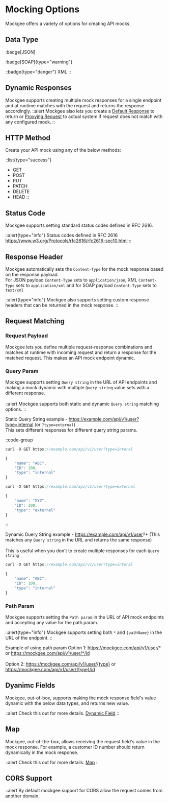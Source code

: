 # Mocking Options

Mockgee offers a variety of options for creating API mocks.


## Data Type

:badge[JSON]

:badge[SOAP]{type="warning"}

::badge{type="danger"}
XML
::


## Dynamic Responses

Mockgee supports creating multiple mock responses for a single endpoint and at runtime matches with the request and returns the response accordingly.
::alert
Mockgee also lets you create a [Default Response](/introduction/default-response) to return or [Proxying Request](/introduction/proxy) to actual system if request does not match with any configured mock.
::



## HTTP Method
Create your API mock using any of the below methods:

::list{type="success"}
- GET
- POST
- PUT
- PATCH
- DELETE
- HEAD
::

## Status Code

Mockgee supports setting standard status codes defined in RFC 2616.

::alert{type="info"}
Status codes defined in RFC 2616 <https://www.w3.org/Protocols/rfc2616/rfc2616-sec10.html>
::



## Response Header
Mockgee automatically sets the `Content-Type` for the mock response based on the response payload.
<br>
For JSON payload `Content-Type` sets to `application/json`, XML `Content-Type` sets to `application/xml`
and for SOAP payload `Content-Type` sets to `text/xml`

::alert{type="info"}
Mockgee also supports setting custom response headers that can be returned in the mock response.
::


## Request Matching


### Request Payload
Mockgee lets you define multiple request-response combinations and matches at runtime with incoming request and return a response for the matched request. This makes an API mock endpoint dynamic.

### Query Param

Mockgee supports setting `Query string` in the URL of API endpoints and making a mock dynamic with multiple `Query string` value sets with a different response.
<br>
<br>
::alert
Mockgee supports both static and dynamic `Query string` matching options.
::

Static Query String example - https://example.com/api/v1/user?type=internal (or `?type=external`)
<br>
This sets different responses for different query string params.

::code-group
```js [internal]
curl -X GET https://example.com/api/v1/user?type=interal

{
    "name": "ABC",
    "ID": 100,
    "type": "internal"
}
```

```js [external]
curl -X GET https://example.com/api/v1/user?type=external

{
    "name": "XYZ",
    "ID": 200,
    "type": "external"
}
```
::


Dynamic Duery String example - https://example.com/api/v1/user?* (This matches any `Query string` in the URL and returns the same response)
<br>
<br>
This is useful when you don't to create multiple responses for each `Query string`

```js [Dynamic Query string]
curl -X GET https://example.com/api/v1/user?type=interal

{
    "name": "ABC",
    "ID": 100,
    "type": "internal"
}
```


### Path Param

Mockgee supports setting the `Path param` in the URL of API mock endpoints and accepting any value for the path param. 

::alert{type="info"}
Mockgee supports setting both `*` and `{pathName}` in the URL of the endpoint.
::

Example of using path param
Option 1: https://mockgee.com/api/v1/user/* or https://mockgee.com/api/v1/user/*/id
<br>
<br>
Option 2: https://mockgee.com/api/v1/user/{type} or https://mockgee.com/api/v1/user/{type}/id


## Dyanimc Fields

Mockgee, out-of-box, supports making the mock response field's value dynamic with the below data types, and  returns new value.

::alert
Check this out for more details. [Dynamic Field](/introduction/dynamic-mock)
::
 

## Map
Mockgee, out-of-the-box, allows receiving the request field's value in the mock response. For example, a customer ID number should return dynamically in the mock response.

::alert
Check this out for more details. [Map](/introduction/map)
::

## CORS Support
::alert
By default mockgee support for CORS allow the request comes from another domain.
